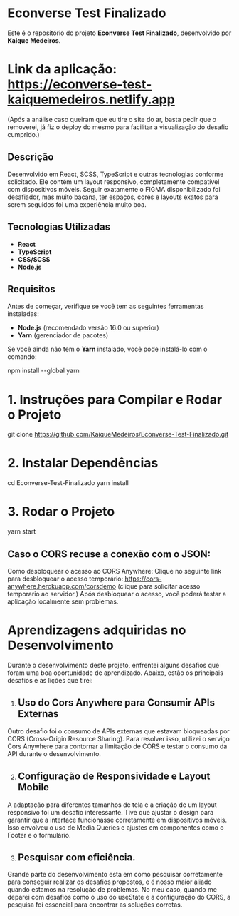 # Econverse Test Finalizado

Este é o repositório do projeto **Econverse Test Finalizado**, desenvolvido por **Kaique Medeiros**.

# Link da aplicação: https://econverse-test-kaiquemedeiros.netlify.app

(Após a análise caso queiram que eu tire o site do ar, basta pedir que o removerei, já fiz o deploy do mesmo para facilitar a visualização do desafio cumprido.)

## Descrição

Desenvolvido em React, SCSS, TypeScript e outras tecnologias conforme solicitado. Ele contém um layout responsivo, completamente compatível com dispositivos móveis.
Seguir exatamente o FIGMA disponibilizado foi desafiador, mas muito bacana, ter espaços, cores e layouts exatos para serem seguidos foi uma experiência muito boa.

## Tecnologias Utilizadas

- **React**
- **TypeScript**
- **CSS/SCSS**
- **Node.js**

## Requisitos

Antes de começar, verifique se você tem as seguintes ferramentas instaladas:

- **Node.js** (recomendado versão 16.0 ou superior)
- **Yarn** (gerenciador de pacotes)

Se você ainda não tem o **Yarn** instalado, você pode instalá-lo com o comando:

npm install --global yarn

# 1. Instruções para Compilar e Rodar o Projeto

git clone https://github.com/KaiqueMedeiros/Econverse-Test-Finalizado.git

# 2. Instalar Dependências

cd Econverse-Test-Finalizado
yarn install

# 3. Rodar o Projeto
yarn start

## Caso o CORS recuse a conexão com o JSON:

Como desbloquear o acesso ao CORS Anywhere:
Clique no seguinte link para desbloquear o acesso temporário: https://cors-anywhere.herokuapp.com/corsdemo (clique para solicitar acesso temporario ao servidor.)
Após desbloquear o acesso, você poderá testar a aplicação localmente sem problemas.

# Aprendizagens adquiridas no Desenvolvimento
Durante o desenvolvimento deste projeto, enfrentei alguns desafios que foram uma boa oportunidade de aprendizado. Abaixo, estão os principais desafios e as lições que tirei:

1. ## Uso do Cors Anywhere para Consumir APIs Externas
Outro desafio foi o consumo de APIs externas que estavam bloqueadas por CORS (Cross-Origin Resource Sharing). Para resolver isso, utilizei o serviço Cors Anywhere para contornar a limitação de CORS e testar o consumo da API durante o desenvolvimento.

2. ## Configuração de Responsividade e Layout Mobile
A adaptação para diferentes tamanhos de tela e a criação de um layout responsivo foi um desafio interessante. Tive que ajustar o design para garantir que a interface funcionasse corretamente em dispositivos móveis. Isso envolveu o uso de Media Queries e ajustes em componentes como o Footer e o formulário.

3. ## Pesquisar com eficiência.

Grande parte do desenvolvimento esta em como pesquisar corretamente para conseguir realizar os desafios propostos, e é nosso maior aliado quando estamos na resolução de problemas.
No meu caso, quando me deparei com desafios como o uso do useState e a configuração do CORS, a pesquisa foi essencial para encontrar as soluções corretas.
